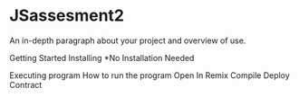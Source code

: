# JSassesment2

An in-depth paragraph about your project and overview of use.

Getting Started
Installing
*No Installation Needed

Executing program
How to run the program
Open In Remix
Compile
Deploy
Contract

